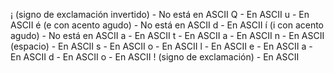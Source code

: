¡ (signo de exclamación invertido) - No está en ASCII
Q - En ASCII
u - En ASCII
é (e con acento agudo) - No está en ASCII
d - En ASCII
í (i con acento agudo) - No está en ASCII
a - En ASCII
t - En ASCII
a - En ASCII
n - En ASCII
(espacio) - En ASCII
s - En ASCII
o - En ASCII
l - En ASCII
e - En ASCII
a - En ASCII
d - En ASCII
o - En ASCII
! (signo de exclamación) - En ASCII